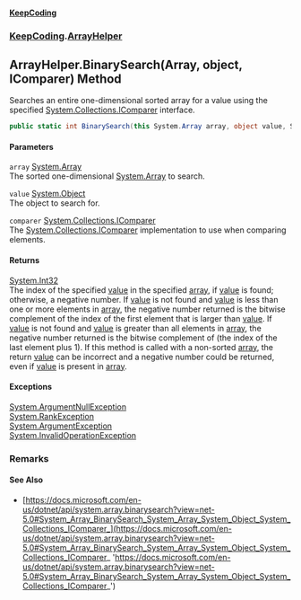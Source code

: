 #### [KeepCoding](index.md 'index')
### [KeepCoding](KeepCoding.md 'KeepCoding').[ArrayHelper](ArrayHelper.md 'KeepCoding.ArrayHelper')
## ArrayHelper.BinarySearch(Array, object, IComparer) Method
Searches an entire one-dimensional sorted array for a value using the specified [System.Collections.IComparer](https://docs.microsoft.com/en-us/dotnet/api/System.Collections.IComparer 'System.Collections.IComparer') interface.  
```csharp
public static int BinarySearch(this System.Array array, object value, System.Collections.IComparer comparer);
```
#### Parameters
<a name='KeepCoding_ArrayHelper_BinarySearch(System_Array_object_System_Collections_IComparer)_array'></a>
`array` [System.Array](https://docs.microsoft.com/en-us/dotnet/api/System.Array 'System.Array')  
The sorted one-dimensional [System.Array](https://docs.microsoft.com/en-us/dotnet/api/System.Array 'System.Array') to search.
  
<a name='KeepCoding_ArrayHelper_BinarySearch(System_Array_object_System_Collections_IComparer)_value'></a>
`value` [System.Object](https://docs.microsoft.com/en-us/dotnet/api/System.Object 'System.Object')  
The object to search for.
  
<a name='KeepCoding_ArrayHelper_BinarySearch(System_Array_object_System_Collections_IComparer)_comparer'></a>
`comparer` [System.Collections.IComparer](https://docs.microsoft.com/en-us/dotnet/api/System.Collections.IComparer 'System.Collections.IComparer')  
The [System.Collections.IComparer](https://docs.microsoft.com/en-us/dotnet/api/System.Collections.IComparer 'System.Collections.IComparer') implementation to use when comparing elements.
  
#### Returns
[System.Int32](https://docs.microsoft.com/en-us/dotnet/api/System.Int32 'System.Int32')  
The index of the specified [value](ArrayHelper_BinarySearch_1uyDKJEDNqaBmn5K0Gp+YQ.md#KeepCoding_ArrayHelper_BinarySearch(System_Array_object_System_Collections_IComparer)_value 'KeepCoding.ArrayHelper.BinarySearch(System.Array, object, System.Collections.IComparer).value') in the specified [array](ArrayHelper_BinarySearch_1uyDKJEDNqaBmn5K0Gp+YQ.md#KeepCoding_ArrayHelper_BinarySearch(System_Array_object_System_Collections_IComparer)_array 'KeepCoding.ArrayHelper.BinarySearch(System.Array, object, System.Collections.IComparer).array'), if [value](ArrayHelper_BinarySearch_1uyDKJEDNqaBmn5K0Gp+YQ.md#KeepCoding_ArrayHelper_BinarySearch(System_Array_object_System_Collections_IComparer)_value 'KeepCoding.ArrayHelper.BinarySearch(System.Array, object, System.Collections.IComparer).value') is found; otherwise, a negative number. If [value](ArrayHelper_BinarySearch_1uyDKJEDNqaBmn5K0Gp+YQ.md#KeepCoding_ArrayHelper_BinarySearch(System_Array_object_System_Collections_IComparer)_value 'KeepCoding.ArrayHelper.BinarySearch(System.Array, object, System.Collections.IComparer).value') is not found and [value](ArrayHelper_BinarySearch_1uyDKJEDNqaBmn5K0Gp+YQ.md#KeepCoding_ArrayHelper_BinarySearch(System_Array_object_System_Collections_IComparer)_value 'KeepCoding.ArrayHelper.BinarySearch(System.Array, object, System.Collections.IComparer).value') is less than one or more elements in [array](ArrayHelper_BinarySearch_1uyDKJEDNqaBmn5K0Gp+YQ.md#KeepCoding_ArrayHelper_BinarySearch(System_Array_object_System_Collections_IComparer)_array 'KeepCoding.ArrayHelper.BinarySearch(System.Array, object, System.Collections.IComparer).array'), the negative number returned is the bitwise complement of the index of the first element that is larger than [value](ArrayHelper_BinarySearch_1uyDKJEDNqaBmn5K0Gp+YQ.md#KeepCoding_ArrayHelper_BinarySearch(System_Array_object_System_Collections_IComparer)_value 'KeepCoding.ArrayHelper.BinarySearch(System.Array, object, System.Collections.IComparer).value'). If [value](ArrayHelper_BinarySearch_1uyDKJEDNqaBmn5K0Gp+YQ.md#KeepCoding_ArrayHelper_BinarySearch(System_Array_object_System_Collections_IComparer)_value 'KeepCoding.ArrayHelper.BinarySearch(System.Array, object, System.Collections.IComparer).value') is not found and [value](ArrayHelper_BinarySearch_1uyDKJEDNqaBmn5K0Gp+YQ.md#KeepCoding_ArrayHelper_BinarySearch(System_Array_object_System_Collections_IComparer)_value 'KeepCoding.ArrayHelper.BinarySearch(System.Array, object, System.Collections.IComparer).value') is greater than all elements in [array](ArrayHelper_BinarySearch_1uyDKJEDNqaBmn5K0Gp+YQ.md#KeepCoding_ArrayHelper_BinarySearch(System_Array_object_System_Collections_IComparer)_array 'KeepCoding.ArrayHelper.BinarySearch(System.Array, object, System.Collections.IComparer).array'), the negative number returned is the bitwise complement of (the index of the last element plus 1). If this method is called with a non-sorted [array](ArrayHelper_BinarySearch_1uyDKJEDNqaBmn5K0Gp+YQ.md#KeepCoding_ArrayHelper_BinarySearch(System_Array_object_System_Collections_IComparer)_array 'KeepCoding.ArrayHelper.BinarySearch(System.Array, object, System.Collections.IComparer).array'), the return [value](ArrayHelper_BinarySearch_1uyDKJEDNqaBmn5K0Gp+YQ.md#KeepCoding_ArrayHelper_BinarySearch(System_Array_object_System_Collections_IComparer)_value 'KeepCoding.ArrayHelper.BinarySearch(System.Array, object, System.Collections.IComparer).value') can be incorrect and a negative number could be returned, even if [value](ArrayHelper_BinarySearch_1uyDKJEDNqaBmn5K0Gp+YQ.md#KeepCoding_ArrayHelper_BinarySearch(System_Array_object_System_Collections_IComparer)_value 'KeepCoding.ArrayHelper.BinarySearch(System.Array, object, System.Collections.IComparer).value') is present in [array](ArrayHelper_BinarySearch_1uyDKJEDNqaBmn5K0Gp+YQ.md#KeepCoding_ArrayHelper_BinarySearch(System_Array_object_System_Collections_IComparer)_array 'KeepCoding.ArrayHelper.BinarySearch(System.Array, object, System.Collections.IComparer).array').
#### Exceptions
[System.ArgumentNullException](https://docs.microsoft.com/en-us/dotnet/api/System.ArgumentNullException 'System.ArgumentNullException')  
[System.RankException](https://docs.microsoft.com/en-us/dotnet/api/System.RankException 'System.RankException')  
[System.ArgumentException](https://docs.microsoft.com/en-us/dotnet/api/System.ArgumentException 'System.ArgumentException')  
[System.InvalidOperationException](https://docs.microsoft.com/en-us/dotnet/api/System.InvalidOperationException 'System.InvalidOperationException')  
### Remarks
#### See Also
- [https://docs.microsoft.com/en-us/dotnet/api/system.array.binarysearch?view=net-5.0#System_Array_BinarySearch_System_Array_System_Object_System_Collections_IComparer_](https://docs.microsoft.com/en-us/dotnet/api/system.array.binarysearch?view=net-5.0#System_Array_BinarySearch_System_Array_System_Object_System_Collections_IComparer_ 'https://docs.microsoft.com/en-us/dotnet/api/system.array.binarysearch?view=net-5.0#System_Array_BinarySearch_System_Array_System_Object_System_Collections_IComparer_')
